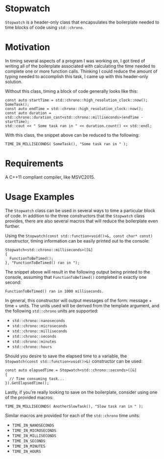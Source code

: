 # Stopwatch

`Stopwatch` is a header-only class that encapsulates the boilerplate needed to time blocks of code using `std::chrono`.

# Motivation

In timing several aspects of a program I was working on, I got tired of writing all of the boilerplate associated with calculating the time needed to complete one or more function calls. Thinking I could reduce the amount of typing needed to accomplish this task, I came up with this header-only solution.

Without this class, timing a block of code generally looks like this:

```
const auto startTime = std::chrono::high_resolution_clock::now();
SomeTask();
const auto endTime = std::chrono::high_resolution_clock::now();
const auto duration = std::chrono::duration_cast<std::chrono::milliseconds>(endTime - startTime);
std::cout << " Some task ran in " << duration.count() << std::endl;
```

With this class, the snippet above can be reduced to the following:

```
TIME_IN_MILLISECONDS( SomeTask(), "Some task ran in " );
```

# Requirements

A C++11 compliant compiler, like MSVC2015.

# Usage Examples

The `Stopwatch` class can be used in several ways to time a particular block of code. In addition to the three constructors that the `Stopwatch` class provides, there are also several macros that will reduce the boilerplate even further.

Using the `Stopwatch(const std::function<void()>&, const char* const)` constructor, timing information can be easily printed out to the console:

```
Stopwatch<std::chrono::milliseconds>([&]
{
  FunctionToBeTimed();
}, "FunctionToBeTimed() ran in ");
```

The snippet above will result in the following output being printed to the console, assuming that `FunctionToBeTimed()` completed in exactly one second:

```
FunctionToBeTimed() ran in 1000 milliseconds.
```

In general, this constructor will output messages of the form: message + time + units. The units used will be derived from the template argument, and the following `std::chrono` units are supported:

* `std::chrono::nanoseconds`
* `std::chrono::microseconds`
* `std::chrono::milliseconds`
* `std::chrono::seconds`
* `std::chrono::minutes`
* `std::chrono::hours`

Should you desire to save the elapsed time to a variable, the `Stopwatch(const std::function<void()>&)` constructor can be used:

```
const auto elapsedTime = Stopwatch<std::chrono::seconds>([&]
{
  // Time consuming task...
}).GetElapsedTime();
```

Lastly, if you're really looking to save on the boilerplate, consider using one of the provided macros:

```
TIME_IN_MILLISECONDS( AnotherSlowTask(), "Slow task ran in " );
```

Similar macros are provided for each of the `std::chrono` time units:

* `TIME_IN_NANOSECONDS`
* `TIME_IN_MICROSECONDS`
* `TIME_IN_MILLISECONDS`
* `TIME_IN_SECONDS`
* `TIME_IN_MINUTES`
* `TIME_IN_HOURS`

